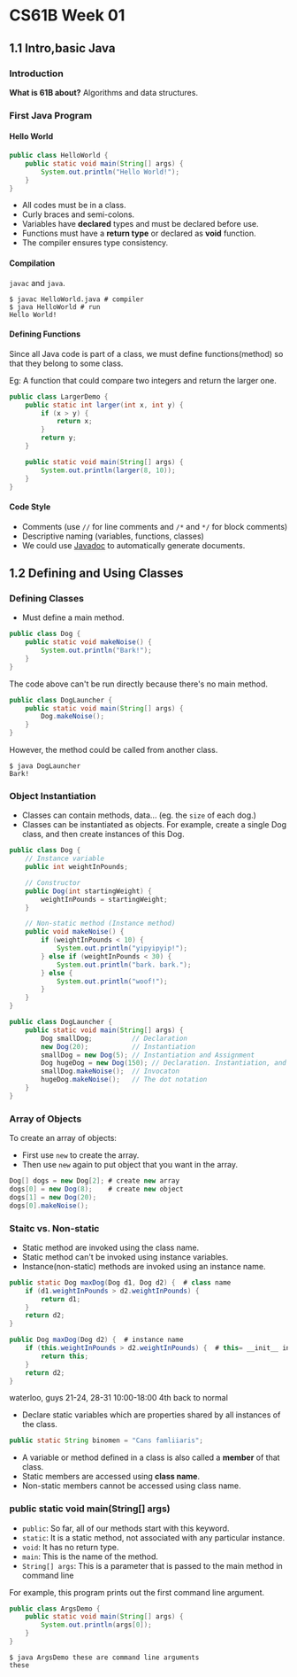 # CS61B Week 01

## 1.1 Intro,basic Java

### Introduction

**What is 61B about?**
Algorithms and data structures.


### First Java Program

#### Hello World

```java
public class HelloWorld {
    public static void main(String[] args) {
        System.out.println("Hello World!");
    }
}
```

* All codes must be in a class.
* Curly braces and semi-colons.
* Variables have **declared** types and must be declared before use.
* Functions must have a **return type** or declared as **void** function.
* The compiler ensures type consistency.

#### Compilation

 `javac` and `java`.

```
$ javac HelloWorld.java # compiler
$ java HelloWorld # run
Hello World!
```

#### Defining Functions

Since all Java code is part of a class, we must define functions(method) so that they belong to some class. 

Eg: A function that could compare two integers and return the larger one.

```java
public class LargerDemo {
    public static int larger(int x, int y) {
        if (x > y) {
            return x;
        }
        return y;
    }

    public static void main(String[] args) {
        System.out.println(larger(8, 10));
    }
}
```

#### Code Style

* Comments (use `//` for line comments and  `/*` and `*/` for block comments)
* Descriptive naming (variables, functions, classes)
* We could use [Javadoc](https://en.wikipedia.org/wiki/Javadoc) to automatically generate documents.

## 1.2 Defining and Using Classes

### Defining Classes

* Must define a main method.

```java
public class Dog {
    public static void makeNoise() {
        System.out.println("Bark!");
    }
}
```

The code above can't be run directly because there's no main method.

```java
public class DogLauncher {
    public static void main(String[] args) {
        Dog.makeNoise();
    }
}
```

However, the method could be called from another class. 

```
$ java DogLauncher
Bark!
```

### Object Instantiation

* Classes can contain methods, data... (eg. the `size` of each dog.)
* Classes can be instantiated as objects. For example, create a single Dog class, and then create instances of this Dog.

```java
public class Dog {
    // Instance variable
    public int weightInPounds; 

    // Constructor
    public Dog(int startingWeight) { 
        weightInPounds = startingWeight;
    }

    // Non-static method (Instance method)
    public void makeNoise() {
        if (weightInPounds < 10) {
            System.out.println("yipyipyip!");
        } else if (weightInPounds < 30) {
            System.out.println("bark. bark.");
        } else {
            System.out.println("woof!");
        }
    }
}
```

```java 
public class DogLauncher {
    public static void main(String[] args) {
        Dog smallDog;          // Declaration
        new Dog(20);           // Instantiation
        smallDog = new Dog(5); // Instantiation and Assignment
        Dog hugeDog = new Dog(150); // Declaration. Instantiation, and Assignment
        smallDog.makeNoise();  // Invocaton
        hugeDog.makeNoise();   // The dot notation 
    }
}
```

### Array of Objects

To create an array of objects:
* First use `new` to create the array.
* Then use `new` again to put object that you want in the array.

```java
Dog[] dogs = new Dog[2]; # create new array
dogs[0] = new Dog(8);    # create new object
dogs[1] = new Dog(20);
dogs[0].makeNoise();
```

### Staitc vs. Non-static

* Static method are invoked using the class name.
* Static method can't be invoked using instance variables.
* Instance(non-static) methods are invoked using an instance name.

```java
public static Dog maxDog(Dog d1, Dog d2) {  # class name
	if (d1.weightInPounds > d2.weightInPounds) {
   		return d1;
	}
	return d2;
}

public Dog maxDog(Dog d2) {  # instance name
    if (this.weightInPounds > d2.weightInPounds) {  # this= __init__ in python
        return this;
    }
    return d2;
}
```

waterloo, guys 21-24, 28-31  10:00-18:00
4th back to normal

* Declare static variables which are properties shared by all instances of the class.

```java 
public static String binomen = "Cans famliiaris";
```

* A variable or method defined in a class is also called a **member** of that class. 
* Static members are accessed using **class name**.
* Non-static members cannot be accessed using class name.

### public static void main(String[] args)

* `public`: So far, all of our methods start with this keyword.
* `static`: It is a static method, not associated with any particular instance.
* `void`: It has no return type.
* `main`: This is the name of the method.
* `String[] args`: This is a parameter that is passed to the main method in command line

For example, this program prints out the first command line argument.

```java
public class ArgsDemo {
    public static void main(String[] args) {
        System.out.println(args[0]);
    }
}
```

```
$ java ArgsDemo these are command line arguments
these
```
